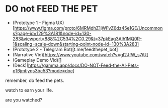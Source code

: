 # DO not FEED THE PET

- (Prototype 1 - Figma UX)[https://www.figma.com/proto/6MRMdhZ1jWFvZ6dz45e1GE/Uncommons?page-id=129%3A181&node-id=130-283&viewport=888%2C534%2C0.29&t=37pkEag3Alh1MQ0R-1&scaling=scale-down&starting-point-node-id=130%3A283]
- (Prototype 2 - Telegram Bot)[t.me/feedthepet_bot]
- (Narrative Vid)[https://www.youtube.com/watch?v=gI2JfW_s7iU]
- (Gameplay Demo Vid)[]
- (Deck)[https://gamma.app/docs/DO-NOT-Feed-the-AI-Pets-q16jmtiyqs3bc53?mode=doc]

remember, do feed the pets.

watch to earn your life.

are you watched?
